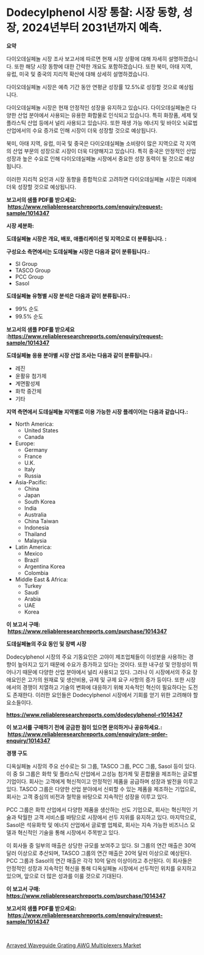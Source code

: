 <p><h1>Dodecylphenol 시장 통찰: 시장 동향, 성장, 2024년부터 2031년까지 예측.</h1></p><p><strong>요약</strong></p>
<p><p>다이오데실페놀 시장 조사 보고서에 따르면 현재 시장 상황에 대해 자세히 설명하겠습니다. 또한 해당 시장 동향에 대한 간략한 개요도 포함하겠습니다. 또한 북미, 아태 지역, 유럽, 미국 및 중국의 지리적 확산에 대해 상세히 설명하겠습니다.</p><p>다이오데실페놀 시장은 예측 기간 동안 연평균 성장률 12.5%로 성장할 것으로 예상됩니다.</p><p>다이오데실페놀 시장은 현재 안정적인 성장을 유지하고 있습니다. 다이오데실페놀은 다양한 산업 분야에서 사용되는 유용한 화합물로 인식되고 있습니다. 특히 화장품, 세제 및 플라스틱 산업 등에서 널리 사용되고 있습니다. 또한 재생 가능 에너지 및 바이오 뇌료법 산업에서의 수요 증가로 인해 시장이 더욱 성장할 것으로 예상됩니다.</p><p>북미, 아태 지역, 유럽, 미국 및 중국은 다이오데실페놀 소비량이 많은 지역으로 각 지역의 산업 부문의 성장으로 시장이 더욱 다양해지고 있습니다. 특히 중국은 안정적인 산업 성장과 높은 수요로 인해 다이오데실페놀 시장에서 중요한 성장 동력이 될 것으로 예상됩니다.</p><p>이러한 지리적 요인과 시장 동향을 종합적으로 고려하면 다이오데실페놀 시장은 미래에 더욱 성장할 것으로 예상됩니다.</p></p>
<p><strong>보고서의 샘플 PDF를 받으세요: &nbsp;<a href="https://www.reliableresearchreports.com/enquiry/request-sample/1014347">https://www.reliableresearchreports.com/enquiry/request-sample/1014347</a></strong></p>
<p><strong>시장 세분화:</strong></p>
<p><strong> 도데실페놀 시장은 개요, 배포, 애플리케이션 및 지역으로 더 분류됩니다. :</strong></p>
<p><strong>구성요소 측면에서는 도데실페놀 시장은 다음과 같이 분류됩니다.:</strong></p>
<p><ul><li>SI Group</li><li>TASCO Group</li><li>PCC Group</li><li>Sasol</li></ul></p>
<p><strong> 도데실페놀 유형별 시장 분석은 다음과 같이 분류됩니다.:</strong></p>
<p><ul><li>99% 순도</li><li>99.5% 순도</li></ul></p>
<p><strong>보고서의 샘플 PDF를 받으세요 :<a href="https://www.reliableresearchreports.com/enquiry/request-sample/1014347">https://www.reliableresearchreports.com/enquiry/request-sample/1014347</a></strong></p>
<p><strong> 도데실페놀 응용 분야별 시장 산업 조사는 다음과 같이 분류됩니다.:</strong></p>
<p><ul><li>레진</li><li>윤활유 첨가제</li><li>계면활성제</li><li>화학 중간체</li><li>기타</li></ul></p>
<p><strong>지역 측면에서 도데실페놀 지역별로 이용 가능한 시장 플레이어는 다음과 같습니다.:</strong></p>
<p><ul>
    <li>
        North America:
        <ul>
            <li>United States</li>
            <li>Canada</li>
        </ul>
    </li>
    <li>
        Europe:
        <ul>
            <li>Germany</li>
            <li>France</li>
            <li>U.K.</li>
            <li>Italy</li>
            <li>Russia</li>
        </ul>
    </li>
    <li>
        Asia-Pacific:
        <ul>
            <li>China</li>
            <li>Japan</li>
            <li>South Korea</li>
            <li>India</li>
            <li>Australia</li>
            <li>China Taiwan</li>
            <li>Indonesia</li>
            <li>Thailand</li>
            <li>Malaysia</li>
        </ul>
    </li>
    <li>
        Latin America:
        <ul>
            <li>Mexico</li>
            <li>Brazil</li>
            <li>Argentina Korea</li>
            <li>Colombia</li>
        </ul>
    </li>
    <li>
        Middle East & Africa:
        <ul>
            <li>Turkey</li>
            <li>Saudi</li>
            <li>Arabia</li>
            <li>UAE</li>
            <li>Korea</li>
        </ul>
    </li>
    </ul></p>
<p><strong>이 보고서 구매: &nbsp;<a href="https://www.reliableresearchreports.com/purchase/1014347">https://www.reliableresearchreports.com/purchase/1014347</a></strong></p>
<p><strong>도데실페놀의 주요 동인 및 장벽 시장</strong></p>
<p><p>Dodecylphenol 시장의 주요 기동요인은 고야이 제조업체들이 이성분을 사용하는 경향이 높아지고 있기 때문에 수요가 증가하고 있다는 것이다. 또한 내구성 및 안정성이 뛰어나기 때문에 다양한 산업 분야에서 널리 사용되고 있다. 그러나 이 시장에서의 주요 장애요인은 고가의 원재료 및 생산비용, 규제 및 규제 요구 사항의 증가 등이다. 또한 시장에서의 경쟁이 치열하고 기술의 변화에 대응하기 위해 지속적인 혁신이 필요하다는 도전도 존재한다. 이러한 요인들은 Dodecylphenol 시장에서 기회를 얻기 위한 고려해야 할 요소들이다.</p></p>
<p><strong><a href="https://www.reliableresearchreports.com/dodecylphenol-r1014347">https://www.reliableresearchreports.com/dodecylphenol-r1014347</a></strong></p>
<p><strong>이 보고서를 구매하기 전에 궁금한 점이 있으면 문의하거나 공유하세요.: &nbsp;<a href="https://www.reliableresearchreports.com/enquiry/pre-order-enquiry/1014347">https://www.reliableresearchreports.com/enquiry/pre-order-enquiry/1014347</a></strong></p>
<p><strong>경쟁 구도</strong></p>
<p><p>디옥실페놀 시장의 주요 선수로는 SI 그룹, TASCO 그룹, PCC 그룹, Sasol 등이 있다. 이 중 SI 그룹은 화학 및 플라스틱 산업에서 고성능 첨가제 및 혼합물을 제조하는 글로벌 기업이다. 회사는 고객에게 혁신적이고 안정적인 제품을 공급하며 성장과 발전을 이루고 있다. TASCO 그룹은 다양한 산업 분야에서 신뢰할 수 있는 제품을 제조하는 기업으로, 회사는 고객 중심의 비전과 철학을 바탕으로 지속적인 성장을 이루고 있다.</p><p>PCC 그룹은 화학 산업에서 다양한 제품을 생산하는 선도 기업으로, 회사는 혁신적인 기술과 탁월한 고객 서비스를 바탕으로 시장에서 선두 지위를 유지하고 있다. 마지막으로, Sasol은 석유화학 및 에너지 산업에서 글로벌 업체로, 회사는 지속 가능한 비즈니스 모델과 혁신적인 기술을 통해 시장에서 주목받고 있다.</p><p>이 회사들 중 일부의 매출은 상당한 규모를 보여주고 있다. SI 그룹의 연간 매출은 30억 달러 이상으로 추산되며, TASCO 그룹의 연간 매출은 20억 달러 이상으로 예상된다. PCC 그룹과 Sasol의 연간 매출은 각각 10억 달러 이상이라고 추산된다. 이 회사들은 안정적인 성장과 지속적인 혁신을 통해 디옥실페놀 시장에서 선두적인 위치를 유지하고 있으며, 앞으로 더 많은 성과를 이룰 것으로 기대된다.</p></p>
<p><strong>이 보고서 구매: &nbsp; <a href="https://www.reliableresearchreports.com/purchase/1014347">https://www.reliableresearchreports.com/purchase/1014347</a></strong></p>
<p><strong>보고서의 샘플 PDF를 받으세요: &nbsp;<a href="https://www.reliableresearchreports.com/enquiry/request-sample/1014347">https://www.reliableresearchreports.com/enquiry/request-sample/1014347</a></strong><strong></strong></p>
<p>&nbsp;</p>
<p><p><a href="https://fearless-okapi-6c8.notion.site/Arrayed-Waveguide-Grating-AWG-Multiplexers-Market-Research-Report-Its-History-and-Forecast-2024-to--86213be1f28a4a0dbc08a4a3d19799c8">Arrayed Waveguide Grating AWG Multiplexers Market</a></p></p>